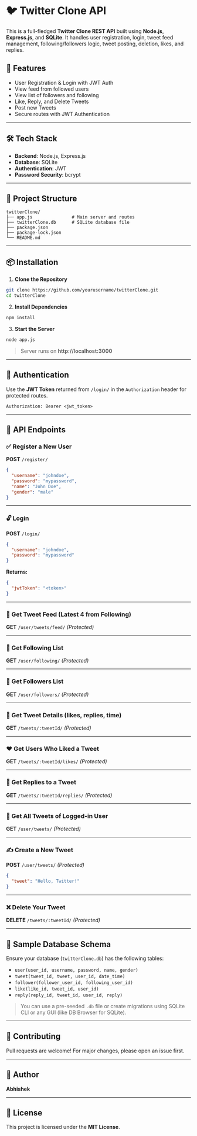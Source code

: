 
# 🐦 Twitter Clone API

This is a full-fledged **Twitter Clone REST API** built using **Node.js**, **Express.js**, and **SQLite**. It handles user registration, login, tweet feed management, following/followers logic, tweet posting, deletion, likes, and replies.

## 🚀 Features

- User Registration & Login with JWT Auth
- View feed from followed users
- View list of followers and following
- Like, Reply, and Delete Tweets
- Post new Tweets
- Secure routes with JWT Authentication

---

## 🛠️ Tech Stack

- **Backend**: Node.js, Express.js
- **Database**: SQLite
- **Authentication**: JWT
- **Password Security**: bcrypt

---

## 📂 Project Structure

```
twitterClone/
├── app.js               # Main server and routes
├── twitterClone.db      # SQLite database file
├── package.json
├── package-lock.json
└── README.md
```

---

## 📦 Installation

1. **Clone the Repository**
```bash
git clone https://github.com/yourusername/twitterClone.git
cd twitterClone
```

2. **Install Dependencies**
```bash
npm install
```

3. **Start the Server**
```bash
node app.js
```

> Server runs on **http://localhost:3000**

---

## 🔐 Authentication

Use the **JWT Token** returned from `/login/` in the `Authorization` header for protected routes.

```
Authorization: Bearer <jwt_token>
```

---

## 📘 API Endpoints

### ✅ Register a New User

**POST** `/register/`
```json
{
  "username": "johndoe",
  "password": "mypassword",
  "name": "John Doe",
  "gender": "male"
}
```

---

### 🔓 Login

**POST** `/login/`
```json
{
  "username": "johndoe",
  "password": "mypassword"
}
```

**Returns:**
```json
{
  "jwtToken": "<token>"
}
```

---

### 📰 Get Tweet Feed (Latest 4 from Following)

**GET** `/user/tweets/feed/` *(Protected)*

---

### 👥 Get Following List

**GET** `/user/following/` *(Protected)*

---

### 👣 Get Followers List

**GET** `/user/followers/` *(Protected)*

---

### 🧵 Get Tweet Details (likes, replies, time)

**GET** `/tweets/:tweetId/` *(Protected)*

---

### ❤️ Get Users Who Liked a Tweet

**GET** `/tweets/:tweetId/likes/` *(Protected)*

---

### 💬 Get Replies to a Tweet

**GET** `/tweets/:tweetId/replies/` *(Protected)*

---

### 🧾 Get All Tweets of Logged-in User

**GET** `/user/tweets/` *(Protected)*

---

### ✍️ Create a New Tweet

**POST** `/user/tweets/` *(Protected)*
```json
{
  "tweet": "Hello, Twitter!"
}
```

---

### ❌ Delete Your Tweet

**DELETE** `/tweets/:tweetId/` *(Protected)*

---

## 🧪 Sample Database Schema

Ensure your database (`twitterClone.db`) has the following tables:

- `user(user_id, username, password, name, gender)`
- `tweet(tweet_id, tweet, user_id, date_time)`
- `follower(follower_user_id, following_user_id)`
- `like(like_id, tweet_id, user_id)`
- `reply(reply_id, tweet_id, user_id, reply)`

> You can use a pre-seeded `.db` file or create migrations using SQLite CLI or any GUI (like DB Browser for SQLite).

---

## 🤝 Contributing

Pull requests are welcome! For major changes, please open an issue first.

---

## 🧠 Author

**Abhishek**

---

## 📜 License

This project is licensed under the **MIT License**.
